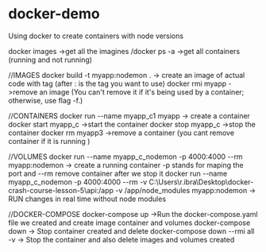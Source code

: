 # docker-demo

Using docker to create containers with node versions

docker images ->get all the imagines
/docker ps -a ->get all containers (running and not running)

//IMAGES
docker build -t myapp:nodemon . -> create an image of actual code with tag (after : is the tag you want to use)
docker rmi myapp ->remove an image (You can't remove it if it's being used by a container; otherwise, use flag -f.)

//CONTAINERS
docker run --name myapp_c1 myapp -> create a container
docker start myapp_c ->start the container
docker stop myapp_c ->stop the container
docker rm myapp3 ->remove a container (you cant remove container if it is running )

//VOLUMES
docker run --name myapp_c_nodemon -p 4000:4000 --rm myapp:nodemon -> create a running container -p stands for maping the port and --rm remove container after we stop it
docker run --name myapp_c_nodemon -p 4000:4000 --rm -v C:\Users\r.ibra\Desktop\docker-crash-course-lesson-5\api:/app -v /app/node_modules myapp:nodemon -> RUN changes in real time without node modules

//DOCKER-COMPOSE
docker-compose up ->Run the docker-compose.yaml file we created and create image container and volumes
docker-compose down -> Stop container created and delete
docker-compose down --rmi all -v -> Stop the container and also delete images and volumes created
